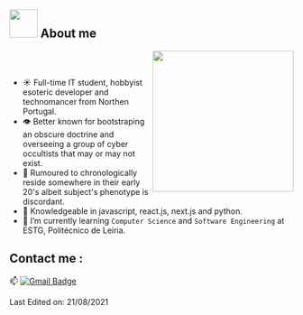 ## <img src = "https://imgur.com/qS6rOSQ" width = 50px>  About me

<img align="right" src="https://user-images.githubusercontent.com/63050133/156676671-d5b2e362-97d4-4404-9447-dd71ddfea82f.gif" width = 250px/>

<br><br>

- ☀️ Full-time IT student, hobbyist esoteric developer and technomancer from Northen Portugal. 
- 👁️ Better known for bootstraping an obscure doctrine and overseeing a group of cyber occultists that may or may not exist.
- 🦋 Rumoured to chronologically reside somewhere in their early 20's albeit subject's phenotype is discordant.
- 🌙 Knowledgeable in javascript, react.js, next.js and python.
- 🖤 I’m currently learning `Computer Science` and `Software Engineering` at ESTG, Politécnico de Leiria.


## Contact me : 
📫 [![Gmail Badge](https://img.shields.io/badge/-asthiseta@gmail.com-blue?style=flat-roundedrectangle&logo=Gmail&logoColor=white&link=mailto:vicariuscollectiveofficial@gmail.com)](vicariuscollectiveofficial@gmail.com)


Last Edited on: 21/08/2021
<!--
**AkuraDiary/AkuraDIary** is a ✨ _special_ ✨ repository because its `README.md` (this file) appears on your GitHub profile.

Here are some ideas to get you started:

- 🔭 I’m currently working on ...
- 🌱 I’m currently learning ...
- 👯 I’m looking to collaborate on ...
- 🤔 I’m looking for help with ...
- 💬 Ask me about ...
- 📫 How to reach me: ...
- 😄 Pronouns: ...
- ⚡ Fun fact: ...
-->
